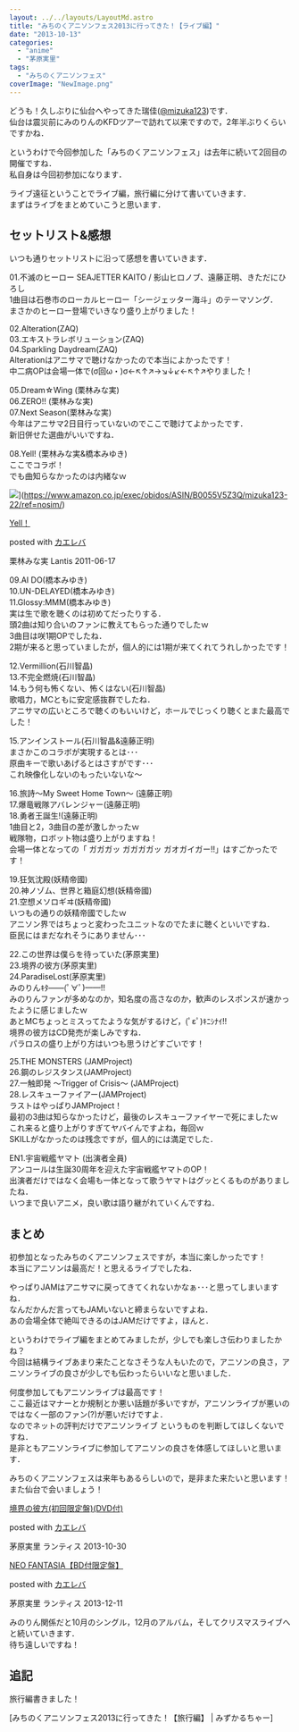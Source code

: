 ```yaml
---
layout: ../../layouts/LayoutMd.astro
title: "みちのくアニソンフェス2013に行ってきた！【ライブ編】"
date: "2013-10-13"
categories: 
  - "anime"
  - "茅原実里"
tags: 
  - "みちのくアニソンフェス"
coverImage: "NewImage.png"
---
```


どうも！久しぶりに仙台へやってきた瑞佳([@mizuka123](https://twitter.com/mizuka123))です．  
仙台は震災前にみのりんのKFDツアーで訪れて以来ですので，2年半ぶりくらいですかね．

というわけで今回参加した「みちのくアニソンフェス」は去年に続いて2回目の開催ですね．  
私自身は今回初参加になります．

ライブ遠征ということでライブ編，旅行編に分けて書いていきます．  
まずはライブをまとめていこうと思います．

## セットリスト&感想

いつも通りセットリストに沿って感想を書いていきます．

01.不滅のヒーロー SEAJETTER KAITO / 影山ヒロノブ、遠藤正明、きただにひろし  
1曲目は石巻市のローカルヒーロー「シージェッター海斗」のテーマソング．  
まさかのヒーロー登場でいきなり盛り上がりました！

02.Alteration(ZAQ)  
03.エキストラレボリューション(ZAQ)  
04.Sparkling Daydream(ZAQ)  
Alterationはアニサマで聴けなかったので本当によかったです！  
中二病OPは会場一体で(σ回ω・)σ←↖↑↗→↘↓↙←↖↑↗やりました！

05.Dream☆Wing (栗林みな実)  
06.ZERO!! (栗林みな実)  
07.Next Season(栗林みな実)  
今年はアニサマ2日目行っていないのでここで聴けてよかったです．  
新旧併せた選曲がいいですね．

08.Yell! (栗林みな実&橋本みゆき)  
ここでコラボ！  
でも曲知らなかったのは内緒なｗ

![](/archive/images/41H0VLh%2B9KL._SL160_.jpg)](https://www.amazon.co.jp/exec/obidos/ASIN/B0055V5Z3Q/mizuka123-22/ref=nosim/)

[Yell！](https://www.amazon.co.jp/exec/obidos/ASIN/B0055V5Z3Q/mizuka123-22/ref=nosim/)

posted with [カエレバ](http://kaereba.com)

栗林みな実 Lantis 2011-06-17

09.AI DO(橋本みゆき)  
10.UN-DELAYED(橋本みゆき)  
11.Glossy:MMM(橋本みゆき)  
実は生で歌を聴くのは初めてだったりする．  
頭2曲は知り合いのファンに教えてもらった通りでしたｗ  
3曲目は咲1期OPでしたね．  
2期が来ると思っていましたが，個人的には1期が来てくれてうれしかったです！

12.Vermillion(石川智晶)  
13.不完全燃焼(石川智晶)  
14.もう何も怖くない、怖くはない(石川智晶)  
歌唱力，MCともに安定感抜群でしたね．  
アニサマの広いところで聴くのもいいけど，ホールでじっくり聴くとまた最高でした！

15.アンインストール(石川智晶&遠藤正明)  
まさかこのコラボが実現するとは･･･  
原曲キーで歌いあげるとはさすがです･･･  
これ映像化しないのもったいないな〜

16.旅詩～My Sweet Home Town～ (遠藤正明)  
17.爆竜戦隊アバレンジャー(遠藤正明)  
18.勇者王誕生!(遠藤正明)  
1曲目と2，3曲目の差が激しかったｗ  
戦隊物，ロボット物は盛り上がりますね！  
会場一体となっての「 ガガガッ ガガガガッ ガオガイガー!!」はすごかったです！

19.狂気沈殿(妖精帝國)  
20.神ノゾム、世界と箱庭幻想(妖精帝國)  
21.空想メソロギヰ(妖精帝國)  
いつもの通りの妖精帝國でしたｗ  
アニソン界ではちょっと変わったユニットなのでたまに聴くといいですね．  
臣民にはまだなれそうにありません･･･

22.この世界は僕らを待っていた(茅原実里)  
23.境界の彼方(茅原実里)  
24.ParadiseLost(茅原実里)  
みのりんｷﾀ——(ﾟ∀ﾟ)——!!  
みのりんファンが多めなのか，知名度の高さなのか，歓声のレスポンスが速かったように感じましたｗ  
あとMCちょっとミスってたような気がするけど，(ﾟεﾟ)ｷﾆｼﾅｲ!!  
境界の彼方はCD発売が楽しみですね．  
パラロスの盛り上がり方はいつも思うけどすごいです！

25.THE MONSTERS (JAMProject)  
26.鋼のレジスタンス(JAMProject)  
27.一触即発 〜Trigger of Crisis〜 (JAMProject)  
28.レスキューファイアー(JAMProject)  
ラストはやっぱりJAMProject！  
最初の3曲は知らなかったけど，最後のレスキューファイヤーで死にましたｗ  
これ来ると盛り上がりすぎてヤバイんですよね，毎回ｗ  
SKILLがなかったのは残念ですが，個人的には満足でした．

EN1.宇宙戦艦ヤマト (出演者全員)  
アンコールは生誕30周年を迎えた宇宙戦艦ヤマトのOP！  
出演者だけではなく会場も一体となって歌うヤマトはグッとくるものがありましたね．  
いつまで良いアニメ，良い歌は語り継がれていくんですね．

## まとめ

初参加となったみちのくアニソンフェスですが，本当に楽しかったです！  
本当にアニソンは最高だ！と思えるライブでしたね．

やっぱりJAMはアニサマに戻ってきてくれないかなぁ･･･と思ってしまいますね．  
なんだかんだ言ってもJAMいないと締まらないですよね．  
あの会場全体で絶叫できるのはJAMだけですよ，ほんと．

というわけでライブ編をまとめてみましたが，少しでも楽しさ伝わりましたかね？  
今回は結構ライブあまり来たことなさそうな人もいたので，アニソンの良さ，アニソンライブの良さが少しでも伝わったらいいなと思いました．

何度参加してもアニソンライブは最高です！  
ここ最近はマナーとか規制とか悪い話題が多いですが，アニソンライブが悪いのではなく一部のファン(?)が悪いだけですよ．  
なのでネットの評判だけでアニソンライブ というものを判断してほしくないですね．  
是非ともアニソンライブに参加してアニソンの良さを体感してほしいと思います．

みちのくアニソンフェスは来年もあるらしいので，是非また来たいと思います！  
また仙台で会いましょう！

[](https://www.amazon.co.jp/exec/obidos/ASIN/B00EHK8O0W/mizuka123-22/ref=nosim/)

[境界の彼方(初回限定盤)(DVD付)](https://www.amazon.co.jp/exec/obidos/ASIN/B00EHK8O0W/mizuka123-22/ref=nosim/)

posted with [カエレバ](http://kaereba.com)

茅原実里 ランティス 2013-10-30

[](https://www.amazon.co.jp/exec/obidos/ASIN/B00FA4L2F8/mizuka123-22/ref=nosim/)

[NEO FANTASIA【BD付限定盤】](https://www.amazon.co.jp/exec/obidos/ASIN/B00FA4L2F8/mizuka123-22/ref=nosim/)

posted with [カエレバ](http://kaereba.com)

茅原実里 ランティス 2013-12-11

みのりん関係だと10月のシングル，12月のアルバム，そしてクリスマスライブへと続いていきます．  
待ち遠しいですね！

## 追記

旅行編書きました！

[みちのくアニソンフェス2013に行ってきた！【旅行編】 | みずかるちゃー]
